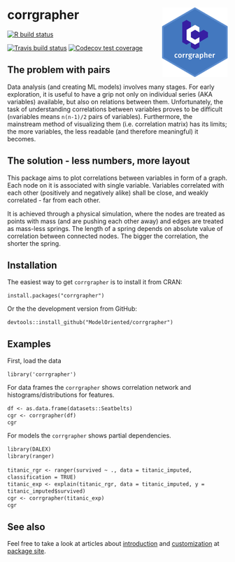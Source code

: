 # corrgrapher <img src="man/figures/logo.png" align="right" width="150"/>

<!-- badges: start -->
[![R build status](https://github.com/ModelOriented/corrgrapher/workflows/R-CMD-check/badge.svg)](https://github.com/ModelOriented/corrgrapher/actions?query=workflow%3AR-CMD-check)

[![Travis build status](https://travis-ci.org/ModelOriented/corrgrapher.svg?branch=master)](https://travis-ci.org/ModelOriented/corrgrapher)
[![Codecov test coverage](https://codecov.io/gh/ModelOriented/corrgrapher/branch/master/graph/badge.svg)](https://codecov.io/gh/ModelOriented/corrgrapher?branch=master)
<!-- badges: end -->

## The problem with pairs

Data analysis (and creating ML models) involves many stages. For early exploration, it is useful to have a grip not only on individual series (AKA variables) available, but also on relations between them. Unfortunately, the task of understanding correlations between variables proves to be difficult (`n`variables means `n(n-1)/2` pairs of variables). Furthermore, the mainstream method of visualizing them (i.e. correlation matrix) has its limits; the more variables, the less readable (and therefore meaningful) it becomes.  

## The solution - less numbers, more layout

This package aims to plot correlations between variables in form of a graph. Each node on it is associated with single variable. Variables correlated with each other (positively and negatively alike) shall be close, and weakly correlated  - far from each other. 

It is achieved through a physical simulation, where the nodes are treated as points with mass (and are pushing each other away) and edges are treated as mass-less springs. The length of a spring depends on absolute value of correlation between connected nodes. The bigger the correlation, the shorter the spring.

## Installation

The easiest way to get `corrgrapher` is to install it from CRAN:

```{r}
install.packages("corrgrapher")
```

Or the the development version from GitHub:

```{r}
devtools::install_github("ModelOriented/corrgrapher")
```

## Examples

First, load the data

```
library('corrgrapher')
```

For data frames the `corrgrapher` shows correlation network and histograms/distributions for features.

```
df <- as.data.frame(datasets::Seatbelts)
cgr <- corrgrapher(df)
cgr
```

For models the `corrgrapher` shows partial dependencies.

```
library(DALEX)
library(ranger)

titanic_rgr <- ranger(survived ~ ., data = titanic_imputed, classification = TRUE)
titanic_exp <- explain(titanic_rgr, data = titanic_imputed, y = titanic_imputed$survived)
cgr <- corrgrapher(titanic_exp)
cgr
```

## See also

Feel free to take a look at articles about
[introduction](https://modeloriented.github.io/corrgrapher/articles/Introduction.html) and [customization](https://modeloriented.github.io/corrgrapher/articles/Customization.html) at
[package site](https://modeloriented.github.io/corrgrapher/index.html).
